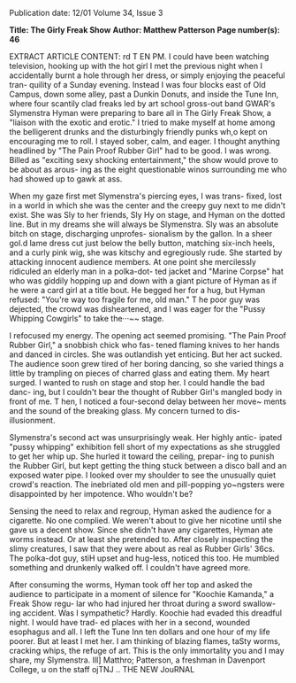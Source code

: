 Publication date: 12/01
Volume 34, Issue 3

**Title: The Girly Freak Show**
**Author: Matthew Patterson**
**Page number(s): 46**

EXTRACT ARTICLE CONTENT:
rd 
T 
EN PM. I could have been watching television, hooking up with 
the hot girl I met the previous night when I accidentally burnt 
a hole through her dress, or simply enjoying the peaceful tran-
quility of a Sunday evening. Instead I was four blocks east of Old 
Campus, down some alley, past a Dunkin Donuts, and inside the Tune 
Inn, where four scantily clad freaks led by art school gross-out band 
GWAR's Slymenstra Hyman were preparing to bare all in The Girly 
Freak Show, a "liaison with the exotic and erotic." I tried to make 
myself at home among the belligerent drunks and the disturbingly 
friendly punks wh,o kept on encouraging me to roll. I stayed sober, 
calm, and eager. I thought anything headlined by "The Pain Proof 
Rubber Girl" had to be good. I was wrong. Billed as "exciting sexy 
shocking entertainment," the show would prove to be about as arous-
ing as the eight questionable winos surrounding me who had showed 
up to gawk at ass. 

When my gaze first met Slymenstra's piercing eyes, I was trans-
fixed, lost in a world in which she was the center and the creepy guy 
next to me didn't exist. She was Sly to her friends, Sly Hy on stage, and 
Hyman on the dotted line. But in my dreams she will always be 
Slymenstra. Sly was an absolute bitch on stage, discharging unprofes-
sionalism by the gallon. In a sheer gol.d lame dress cut just 
below the belly button, matching six-inch heels, and a 
curly pink wig, she was kitschy and egregiously rude. She 
started by attacking innocent audience 
members. At one point she mercilessly 
ridiculed an elderly man in a polka-dot-
ted jacket and "Marine Corpse" hat who 
was giddily hopping up and down with 
a giant picture of Hyman as if he were a 
card girl at a title bout. He begged her 
for a hug, but Hyman refused: "You're 
way too fragile for me, old man." T he 
poor guy was dejected, the crowd was 
disheartened, and I was eager for the 
"Pussy Whipping Cowgirls" to take the···~~ 
stage. 

I refocused my energy. The opening 
act seemed promising. "The Pain Proof 
Rubber Girl," a snobbish chick who fas-
tened flaming knives to her hands and 
danced in circles. She was outlandish yet 
enticing. But her act sucked. The audience 
soon grew tired of her boring dancing, so she varied things a little by 
trampling on pieces of charred glass and eating them. My heart surged. 
I wanted to rush on stage and stop her. I could handle the bad danc-
ing, but I couldn't bear the thought of Rubber Girl's mangled body in 
front of me. T hen, I noticed a four-second delay between her move~ 
ments and the sound of the breaking glass. My concern turned to dis-
illusionment. 

Slymenstra's second act was unsurprisingly weak. Her highly antic-
ipated "pussy whipping" exhibition fell short of my expectations as she 
struggled to get her whip up. She hurled it toward the ceiling, prepar-
ing to punish the Rubber Girl, but kept getting the thing stuck 
between a disco ball and an exposed water pipe. I looked over my 
shoulder to see the unusually quiet crowd's reaction. The inebriated old 
men and pill-popping yo~ngsters were disappointed by her impotence. 
Who wouldn't be? 

Sensing the need to relax and regroup, Hyman asked the audience 
for a cigarette. No one complied. We weren't about to give her nicotine 
until she gave us a decent show. Since she didn't have any cigarettes, 
Hyman ate worms instead. Or at least she pretended to. After closely 
inspecting the slimy creatures, I saw that they were about as real as 
Rubber Girls' 36cs. The polka-dot guy, stiH upset and hug-less, 
noticed this too. He mumbled something and drunkenly 
walked off. I couldn't have agreed more. 

After consuming the worms, Hyman took off her 
top and asked the audience to participate in a moment 
of silence for "Koochie Kamanda," a Freak Show regu-
lar who had injured her throat during a sword swallow-
ing accident. Was I sympathetic? Hardly. Koochie 
had evaded this dreadful night. I would have trad-
ed places with her in a second, wounded esophagus 
and all. I left the Tune Inn ten dollars and one hour of 
my life poorer. But at least I met her. I am thinking of 
blazing flames, taSty worms, cracking whips, the 
refuge of art. This is the only immortality you 
and I may share, my Slymenstra. 
Ill] 
Matthro; Patterson, a freshman in 
Davenport College, u on the staff ojTNJ .. 
THE NEW JouRNAL